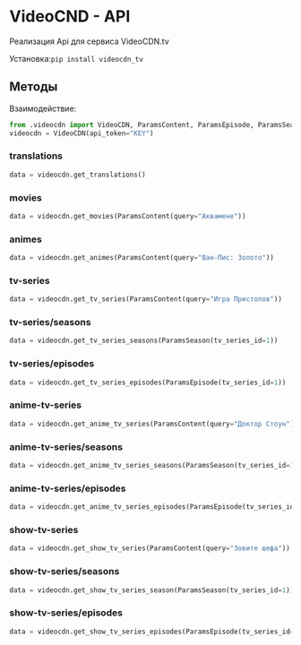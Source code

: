 # VideoCND - API

Реализация Api для сервиса VideoCDN.tv

Установка:```pip install videocdn_tv```

## Методы

Взаимодействие:

```python
from .videocdn import VideoCDN, ParamsContent, ParamsEpisode, ParamsSeason
videocdn = VideoCDN(api_token="KEY")
```

### translations

```python
data = videocdn.get_translations()
```

### movies

```python
data = videocdn.get_movies(ParamsContent(query="Аквамене"))
```

### animes

```python
data = videocdn.get_animes(ParamsContent(query="Ван-Пис: Золото"))
```

### tv-series

```python
data = videocdn.get_tv_series(ParamsContent(query="Игра Пристолов"))
```

### tv-series/seasons

```python
data = videocdn.get_tv_series_seasons(ParamsSeason(tv_series_id=1))
```

### tv-series/episodes

```python
data = videocdn.get_tv_series_episodes(ParamsEpisode(tv_series_id=1))
```

### anime-tv-series

```python
data = videocdn.get_anime_tv_series(ParamsContent(query="Доктор Стоун"))
```

### anime-tv-series/seasons

```python
data = videocdn.get_anime_tv_series_seasons(ParamsSeason(tv_series_id=1))
```

### anime-tv-series/episodes

```python
data = videocdn.get_anime_tv_series_episodes(ParamsEpisode(tv_series_id=1))
```

### show-tv-series

```python
data = videocdn.get_show_tv_series(ParamsContent(query="Зовите шефа"))
```

### show-tv-series/seasons

```python
data = videocdn.get_show_tv_series_season(ParamsSeason(tv_series_id=1))
```

### show-tv-series/episodes

```python
data = videocdn.get_show_tv_series_episodes(ParamsEpisode(tv_series_id=1))
```